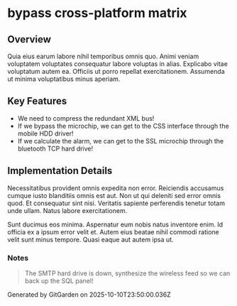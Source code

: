 # bypass cross-platform matrix

## Overview
Quia eius earum labore nihil temporibus omnis quo. Animi veniam voluptatem voluptates consequatur labore voluptas in alias. Explicabo vitae voluptatum autem ea. Officiis ut porro repellat exercitationem. Assumenda ut minima voluptatibus minus aperiam.

## Key Features
- We need to compress the redundant XML bus!
- If we bypass the microchip, we can get to the CSS interface through the mobile HDD driver!
- If we calculate the alarm, we can get to the SSL microchip through the bluetooth TCP hard drive!

## Implementation Details
Necessitatibus provident omnis expedita non error. Reiciendis accusamus cumque iusto blanditiis omnis est aut. Non ut qui deleniti sed error omnis quod. Et consequatur sint nisi. Veritatis sapiente perferendis tenetur totam unde ullam. Natus labore exercitationem.
 Sunt ducimus eos minima. Aspernatur eum nobis natus inventore enim. Id officia ex a ipsum error velit et. Autem eius beatae nihil commodi ratione velit sunt minus tempore. Quasi eaque aut autem ipsa ut.

### Notes
> The SMTP hard drive is down, synthesize the wireless feed so we can back up the SQL panel!

Generated by GitGarden on 2025-10-10T23:50:00.036Z